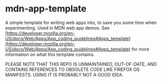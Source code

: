 # mdn-app-template
A simple template for writing web apps into, to save you some time when experimenting. Used in MDN web app demos. See [https://developer.mozilla.org/en-US/docs/Web/Apps/App_coding_guidelines#Apps_template](https://developer.mozilla.org/en-US/docs/Web/Apps/App_coding_guidelines#Apps_template) for more information on what this template contains.

PLEASE NOTE THAT THIS REPO IS UNMAINTAINED, OUT-OF-DATE, AND CONTAINS REFERENCES TO OBSOLETE CODE LIKE FIREFOX OS MANIFESTS. USING IT IS PROBABLY NOT A GOOD IDEA. 
